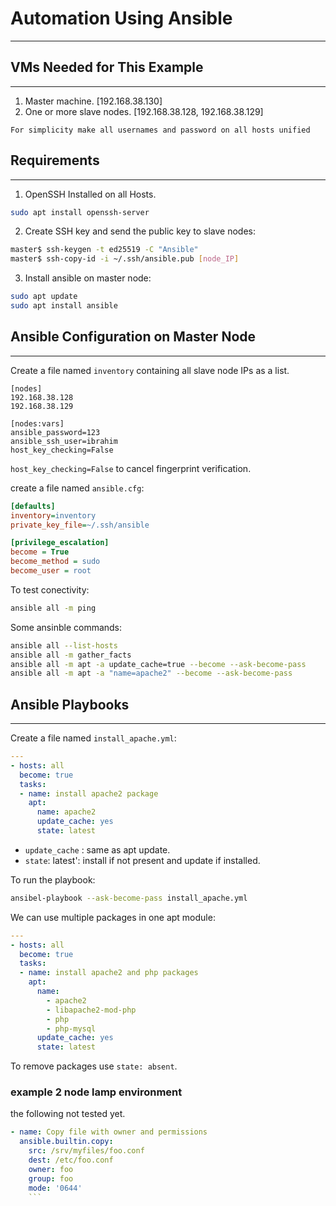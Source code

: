 # Automation Using Ansible
--------------------------


## VMs Needed for This Example
-------------------------------

1) Master machine. [192.168.38.130]
2) One or more slave nodes. [192.168.38.128, 192.168.38.129]

`For simplicity make all usernames and password on all hosts unified` 

## Requirements
--------------------------

1) OpenSSH Installed on all Hosts.

```bash
sudo apt install openssh-server
```
2) Create SSH key and send the public key to slave nodes:

```bash
master$ ssh-keygen -t ed25519 -C "Ansible"
master$ ssh-copy-id -i ~/.ssh/ansible.pub [node_IP]
```
3) Install ansible on master node:

```bash
sudo apt update
sudo apt install ansible
```

## Ansible Configuration on Master Node
-------------------------------------------

Create a file named `inventory` containing all slave node IPs as a list.

```ansible
[nodes]
192.168.38.128
192.168.38.129

[nodes:vars]
ansible_password=123
ansible_ssh_user=ibrahim
host_key_checking=False
```

`host_key_checking=False` to cancel fingerprint verification.

create a file named `ansible.cfg`:

```ansible.cfg
[defaults]
inventory=inventory
private_key_file=~/.ssh/ansible

[privilege_escalation]
become = True
become_method = sudo
become_user = root
```
To test conectivity:

```bash
ansible all -m ping
```
Some ansinble commands:

```bash
ansible all --list-hosts
ansible all -m gather_facts
ansible all -m apt -a update_cache=true --become --ask-become-pass
ansible all -m apt -a "name=apache2" --become --ask-become-pass
```

## Ansible Playbooks
-------------------------


Create a file named `install_apache.yml`:
```yml
---
- hosts: all
  become: true
  tasks:
  - name: install apache2 package
    apt:
      name: apache2
      update_cache: yes
      state: latest
```

- `update_cache` : same as apt update.
- `state`: latest': install if not present and update if installed.

To run the playbook:

```bash
ansibel-playbook --ask-become-pass install_apache.yml
```

We can use multiple packages in one apt module:

```yml
---
- hosts: all
  become: true
  tasks:
  - name: install apache2 and php packages
    apt:
      name: 
        - apache2
        - libapache2-mod-php
        - php
        - php-mysql
      update_cache: yes
      state: latest
```

To remove packages use `state: absent`.

### example 2 node lamp environment


the following not tested yet.
```yml
- name: Copy file with owner and permissions
  ansible.builtin.copy:
    src: /srv/myfiles/foo.conf
    dest: /etc/foo.conf
    owner: foo
    group: foo
    mode: '0644'
    ```